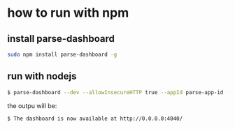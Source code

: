 
# how to run with npm

## install parse-dashboard

```sh
sudo npm install parse-dashboard -g
```

## run with nodejs

```sh
$ parse-dashboard --dev --allowInsecureHTTP true --appId parse-app-id --masterKey parse-app-master-key@k8s  --serverURL "http://parse-server.myhost.io:31992" --appName Parse Sever
```

the outpu will be:

```sh
$ The dashboard is now available at http://0.0.0.0:4040/
```